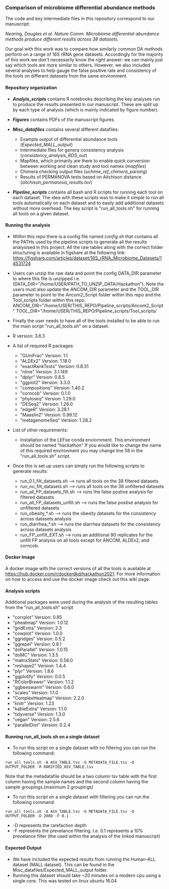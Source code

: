 ### Comparison of microbiome differential abundance methods

The code and key intermediate files in this repository correspond to our manuscript:

  _Nearing, Douglas et al. Nature Comm. Microbiome differential abundance methods produce different results across 38 datasets._
  
Our goal with this work was to compare how similarly common DA methods perform on a range of 16S rRNA gene datasets.
Accordingly for the majority of this work we don't necessarily know the _right_ answer: we can mainly just say which tools are more similar to others.
However, we also included several analyses to help gauge the false positive rate and consistency of the tools on different datasets from the same environment.

#### Repository organization

* _**Analyis_scripts**_ contains R notebooks describing the key analyses run to produce the results presented in our manuscript. These are split up by each type of analysis (which is mainly indicated by figure number).

* _**Figures**_ contains PDFs of the manuscript figures.

* _**Misc_datafiles**_ contains several different datafiles:
  * Example output of differential abundance tools (_Expected_MALL_output_)
  * Intermediate files for genera consistency analysis (_consistency_analysis_RDS_out_)
  * Mapfiles, which primarily are there to enable quick conversion between working and clean study and tool names (_mapfiles_)
  * Chimera checking output files (_uchime_ref_chimera_parsing_)
  * Results of PERMANOVA tests based on Aitchison distance (_aitchison_permanova_results.tsv_)

* _**Pipeline_scripts**_ contains all bash and R scripts for running each tool on each dataset. The idea with these scripts was to make it simple to run all tools automatically on each dataset and to easily add additional datasets without more overhead. The key script is "run_all_tools.sh" for running all tools on a given dataset.
  
  
#### Running the analysis
  * Within this repo there is a config file named *config.sh* that contains all the PATHs used by the pipeline scripts to generate all the results analysised in this project. All the raw tables along with the correct folder structuring is available in figshare at the following link: https://figshare.com/articles/dataset/16S_rRNA_Microbiome_Datasets/14531724
  
  * Users can unzip the raw data and point the config DATA_DIR parameter to where this file is unzipped i.e. (DATA_DIR="/home/USER/PATH_TO_UNZIP_DATA/Hackathon"). Note the users must also update the ANCOM_DIR parameter and the TOOL_DIR parameter to point to the Ancom2_Script folder within this repo and the Tool_scripts folder within this repo. ANCOM_DIR="/home/USER/THIS_REPO/Pipeline_scripts/Ancom2_Script" TOOL_DIR="/home/USER/THIS_REPO/Pipeline_scripts/Tool_scripts/
  
  * Finally the user needs to have all of the tools installed to be able to run the main script "run_all_tools.sh" on a dataset.
  * R version: 3.6.3
  * A list of required R packages:
    * "GUniFrac" Version: 1.1
    * "ALDEx2" Version: 1.18.0 
    * "exactRankTests" Version: 0.8.31
    * "nlme" Version: 3.1.149
    * "dplyr" Version: 0.8.5
    * "ggplot2" Version: 3.3.0
    * "compositions" Version: 1.40.2
    * "corncob" Version: 0.1.0 
    * "phyloseq" Version: 1.29.0
    * "DESeq2" Version: 1.26.0
    * "edgeR" Version: 3.28.1
    * "Maaslin2" Version: 0.99.12
    * "metagenomeSeq" Version: 1.28.2
  
  * List of other requirements:
    * Installation of the LEFse conda enviornment. This environment should be named "hackathon"
  If you would like to change the name of this required environment you may change line 58 in the "run_all_tools.sh" script.
  
  
  * Once this is set up users can simply run the following scripts to generate results:
    * run_0.1_filt_datasets.sh --> runs all tools on the 38 filtered datasets
    * run_no_filt_datasets.sh --> runs all tools on the 38 unfiltered datasets
    * run_all_FP_datasets_filt.sh --> runs the false postive analysis for filtered datasets
    * run_all_FP_datasets_unfilt.sh --> runs the false postive analysis for unfiltered datasets
    * run_obesity_*.sh --> runs the obesity datasets for the consistency across datasets analysis
    * run_diarrhea_*.sh --> runs the diarrhea datasets for the consistency across datasets analysis
    * run_FP_unfilt_EXT.sh --> runs an additional 90 replicates for the unfilt FP analysis on all tools except for ANCOM, ALDEx2, and corncob.
  
#### Docker Image  
  A docker image with the correct versions of all the tools is available at https://hub.docker.com/r/dockerdkd/hackathon2021.
  For more information on how to access and use the docker image check out this wiki page.
 
  
#### Analysis scripts
  Additional packages were used during the analysis of the resulting tables from the "run_all_tools.sh" script
  * "corrplot" Version: 0.85
  * "pheatmap" Version: 1.0.12
  * "gridExtra" Version: 2.3
  * "cowplot" Version: 1.0.0
  * "ggridges" Version: 0.5.2
  * "ggrepel" Version: 0.8.1
  * "doParallel" Version: 1.0.15
  * "doMC" Version: 1.3.5
  * "matrixStats" Version: 0.56.0
  * "reshape2" Version: 1.4.4
  * "plyr" Version: 1.8.6
  * "ggplotify" Version: 0.0.5
  * "RColorBrewer" Version: 1.1.2
  * "ggbeeswarm" Version: 0.6.0
  * "scales" Version: 1.1.0
  * "ComplexHeatmap" Version: 2.2.0
  * "knitr" Version: 1.23
  * "kableExtra" Version: 1.1.0
  * "tidyverse" Version: 1.3.0
  * "vegan" Version: 2.5.6
  * "parallelDist" Version: 0.2.4
#### Running run_all_tools.sh on a single dataset
  * To run this script on a single dataset with no filtering you can run the following command:
  ```
  run_all_tools.sh -A ASV_TABLE.tsv -G METADATA_FILE.tsv -O OUTPUT_FOLDER -R RARIFIED_ASV_TABLE.tsv
  ```
  Note that the metadatafile should be a two column tsv table with the first column having the sample names and the second column having the sample groupings.(maximum 2 groupings)
  * To run this script on a single dataset with filtering you can run the following command: 
  ```
  run_all_tools.sh -A ASV_TABLE.tsv -G METADATA_FILE.tsv -O OUTPUT_FOLDER -D 2000 -F 0.1
  ```
  * -D represents the rarefaction depth
  * -F represents the prevelance filtering. I.e. 0.1 represents a 10% prevelance filter (the used within the analysis of the linked manuscript)

#### Expected Output

  * We have included the expected results from running the Human-ALL dataset (MALL dataset). This can be found in the Misc_datafiles/Expected_MALL_output folder.
  * Running this dataset should take ~20 minutes on a modern cpu using a single core. This was tested on linux ubuntu 16.04
